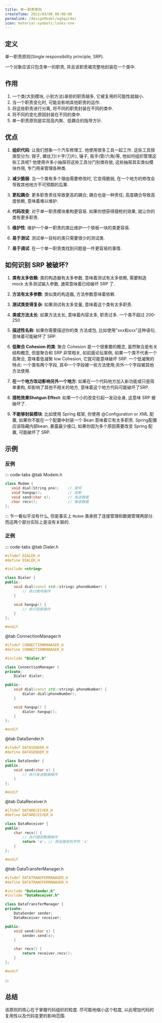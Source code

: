 ```yaml
---
title: 单一职责原则
createTime: 2022/04/08 00:00:00
permalink: /designModel/agkqzc4e/
icon: material-symbols:looks-one
---
```

## 定义
单一职责原则(Single responsibility principle, SRP).

一个对象应该只包含单一的职责, 并且该职责被完整地封装在一个类中.

## 作用
1. 一个类(大到模块, 小到方法)承担的职责越多, 它被复用的可能性就越小.
2. 当一个职责变化时, 可能会影响其他职责的运作.
3. 将这些职责进行分离, 将不同的职责封装在不同的类中.
4. 将不同的变化原因封装在不同的类中.
5. 单一职责原则是实现高内聚、低耦合的指导方针.

## 优点
1. **组织代码**:
   让我们想象一个汽车修理工.  他使用很多工具​​一起工作. 这些工具按类型分为: 钳子, 螺丝刀(十字/刀片), 锤子, 扳手(管/六角)等, 他如何组织管理这些工具呢? 他使用许多小抽屉将这些工具分门别类存放, 这些抽屉其实类似模块作用, 专门用来管理各种类.

2. **减少脆弱**:
   当一个类有多个理由需要修改时, 它变得脆弱, 在一个地方的修改会导致其他地方不可预期的后果.

3. **更松耦合**:
   更多职责责任导致更高的耦合; 耦合也是一种责任; 高度耦合导致高度依赖, 意味着难以维护.

4. **代码改变**:
   对于单一职责模块重构更容易.  如果你想获得猎枪的效果, 就让你的类有更多职责.

5. **维护性**:
   维护一个单一职责的类比维护一个铁板一块的类更容易.

6. **易于测试**:
   测试单一目标的类只需要很少的测试类.

7. **易于调试**:
   在一个单一职责类找到问题是一件更容易的事情.


## 如何识别 SRP 被破坏?

1. **类有太多依赖**:
   类的构造器有太多参数, 意味着测试有太多依赖, 需要制造 mock 太多测试输入参数, 通常意味着已经破坏 SRP 了.

2. **方法有太多参数**:
   类似类的构造器, 方法参数意味着依赖.

3. **测试类变得复杂**:
   如果测试有太多变量, 意味着这个类有太多职责.

4. **类或方法太长**:
   如果方法太长, 意味着内容太多, 职责过多.  一个类不超过 200-250

5. **描述性名称**:
   如果你需要描述你的类 方法或包, 比如使用"xxx和xxx"这种语句, 意味着可能破坏了 SRP.

6. **低聚合 Cohesion 的类**:
   聚合 Cohesion 是一个很重要的概念, 虽然聚合是有关结构概念, 但是聚合和 SRP 非常相关, 如前面论坛案例, 如果一个类不代表一个高聚合, 意味着低凝聚 low Cohesion, 它就可能意味破坏 SRP. 一个低凝聚的特点:  一个类有两个字段, 其中一个字段被一些方法使用;另外一个字段被其他方法使用.

7. **在一个地方改动影响另外一个地方**:
   如果在一个代码地方加入新功能或只是简单重构, 却影响了其他不相关的地方, 意味着这个地方代码可能破坏了SRP.

8. **猎枪效果Shotgun Effect**:
   如果一个小的改变引起一发动全身, 这意味 SRP 被破坏了.

9.  **不能够封装模块**:
    比如使用 Spring 框架, 你使用 @Configuration or XML 配置, 如果你不能在一个配置中封装一个 Bean 意味着它有太多职责. Spring配置应该隐藏内部bean, 暴露最少接口, 如果你因为多个原因需要改变 Spring 配置, 可能破坏了 SRP.


## 示例
### 反例
::: code-tabs
@tab Modem.h
``` c++
class Modem {
   void dial(String pno);    // 拨号
   void hangup();            // 挂断
   void send(char c);        // 发送数据
   char recv();              // 接收数据
};
```
:::
乍一看似乎没有什么, 但是事实上 `Modem` 类承担了连接管理和数据管理两部分. 而这两个部分实际上是没有关联的.

### 正例
::: code-tabs
@tab Dialer.h
``` c++
#ifndef DIALER_H
#define DIALER_H

#include <string>

class Dialer {
public:
    void dial(const std::string& phoneNumber) {
        // 执行拨号操作
    }

    void hangup() {
        // 执行挂断操作
    }
};

#endif
```

@tab ConnectionManager.h
``` c++
#ifndef CONNECTIONMANAGER_H
#define CONNECTIONMANAGER_H

#include "Dialer.h"

class ConnectionManager {
private:
    Dialer dialer;

public:
    void dial(const std::string& phoneNumber) {
        dialer.dial(phoneNumber);
    }

    void hangup() {
        dialer.hangup();
    }
};

#endif

```
@tab DataSender.h
``` c++
#ifndef DATASENDER_H
#define DATASENDER_H

class DataSender {
public:
    void send(char c) {
        // 执行发送数据操作
    }
};

#endif
```
@tab DataReceiver.h
``` c++
#ifndef DATARECEIVER_H
#define DATARECEIVER_H

class DataReceiver {
public:
    char recv() {
        // 执行接收数据操作
        return 'a'; // 假设接收到字符 'a'
    }
};

#endif
```

@tab DataTransferManager.h
``` c++
#ifndef DATATRANSFERMANAGER_H
#define DATATRANSFERMANAGER_H

#include "DataSender.h"
#include "DataReceiver.h"

class DataTransferManager {
private:
    DataSender sender;
    DataReceiver receiver;

public:
    void send(char c) {
        sender.send(c);
    }

    char recv() {
        return receiver.recv();
    }
};

#endif

```
:::

## 总结
该原则的核心在于掌握代码组织的粒度. 尽可能地缩小这个粒度, 以此增加代码的复用性以及代码变更的影响范围.
